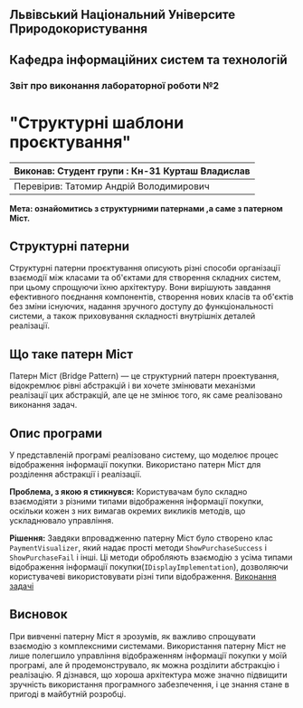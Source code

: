 ## Львівський Національний Університе Природокористування
## Кафедра інформаційних систем та технологій



### Звіт про виконання лабораторної роботи №2
# "Структурні шаблони проєктування"

| Виконав: Студент групи : Кн-31 Курташ Владислав |
|-----------------------------------------------|
| Перевірив: Татомир Андрій Володимирович       |

**Мета: ознайомитись з структурними патернами ,а саме з патерном Міст.**

## Структурні патерни

Структурні патерни проєктування описують різні способи організації взаємодії між класами та об'єктами для створення складних систем, при цьому спрощуючи їхню архітектуру. Вони вирішують завдання ефективного поєднання компонентів, створення нових класів та об'єктів без зміни існуючих, надання зручного доступу до функціональності системи, а також приховування складності внутрішніх деталей реалізації.

## Що таке патерн Міст

Патерн Міст (Bridge Pattern) — це структурний патерн проектування, відокремлює рівні абстракцій і ви хочете змінювати механізми реалізації цих абстракцій, але це не змінює того, як саме реалізовано виконання задач.

## Опис програми

У представленій програмі реалізовано систему, що моделює процес відображення інформації покупки. Використано патерн Міст для розділення абстракції і реалізації.

**Проблема, з якою я стикнувся:**
Користувачам було складно взаємодіяти з різними типами відображення інформації покупки, оскільки кожен з них вимагав окремих викликів методів, що ускладнювало управління.

**Рішення:**
Завдяки впровадженню патерну Міст було створено клас `PaymentVisualizer`, який надає прості методи `ShowPurchaseSuccess` і `ShowPurchaseFail` і інші. Ці методи обробляють взаємодію з усіма типами відображення інформації покупки(`IDisplayImplementation`), дозволяючи користувачеві використовувати різні типи відображення.
[Виконання задачі](Lab3.py)

## Висновок

При вивченні патерну Міст я зрозумів, як важливо спрощувати взаємодію з комплексними системами. Використання патерну Міст не лише полегшило управління відображенням інформації покупки у моїй програмі, але й продемонструвало, як можна розділити абстракцію і реалізацію. Я дізнався, що хороша архітектура може значно підвищити зручність використання програмного забезпечення, і це знання стане в пригоді в майбутній розробці.
